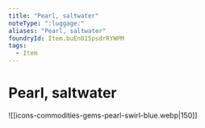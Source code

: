```yaml
---
title: "Pearl, saltwater"
noteType: ":luggage:"
aliases: "Pearl, saltwater"
foundryId: Item.buEn015psdrRYWPM
tags:
  - Item
---
```


# Pearl, saltwater
![[icons-commodities-gems-pearl-swirl-blue.webp|150]]
